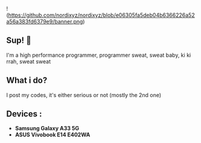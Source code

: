 !(https://github.com/nordixyz/nordixyz/blob/e06305fa5deb04b6366226a52a56a383fd6379e9/banner.png)
## Sup! 👋
I'm a high performance programmer, programmer sweat, sweat baby, ki ki rrah, sweat sweat

## What i do?
I post my codes, it's either serious or not (mostly the 2nd one)

## Devices :
- **Samsung Galaxy A33 5G**
- **ASUS Vivobook E14 E402WA**
